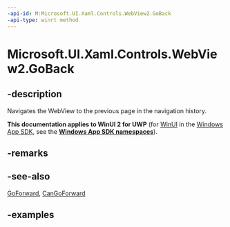 ```yaml
---
-api-id: M:Microsoft.UI.Xaml.Controls.WebView2.GoBack
-api-type: winrt method
---
```


# Microsoft.UI.Xaml.Controls.WebView2.GoBack

<!--
public void GoBack ();
-->

## -description

Navigates the WebView to the previous page in the navigation history.

**This documentation applies to WinUI 2 for UWP** (for [WinUI](/windows/apps/winui/winui3/) in the [Windows App SDK](/windows/apps/windows-app-sdk/), see the **[Windows App SDK namespaces](/windows/windows-app-sdk/api/winrt/)**).

## -remarks

## -see-also

[GoForward](webview2_goforward_1537152893.md), [CanGoForward](webview2_cangoforward.md)

## -examples
